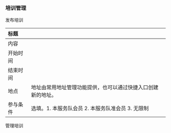 ### 培训管理

发布培训

| 标题 |  |
| :--- | :--- |
| 内容 |  |
| 开始时间 |  |
| 结束时间 |  |
| 地点 | 地址由常用地址管理功能提供，也可以通过快捷入口创建新的地址。 |
| 参与条件 | 选填。1. 本服务队会员 2. 本服务队准会员 3. 无限制 |

管理培训

